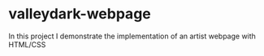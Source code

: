 # valleydark-webpage
In this project I demonstrate the implementation of an artist webpage with HTML/CSS
